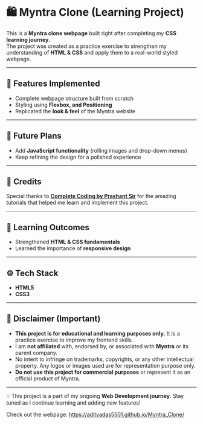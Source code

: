 # 🛍️ Myntra Clone (Learning Project)

This is a **Myntra clone webpage** built right after completing my **CSS learning journey**.  
The project was created as a practice exercise to strengthen my understanding of **HTML & CSS** and apply them to a real-world styled webpage.

---

## 🚀 Features Implemented
- Complete webpage structure built from scratch  
- Styling using **Flexbox, and Positioning**  
- Replicated the **look & feel** of the Myntra website  

---

## 📌 Future Plans
- Add **JavaScript functionality** (rolling images and drop-down menus)
- Keep refining the design for a polished experience  

---

## 🙏 Credits
Special thanks to **[Complete Coding by Prashant Sir](https://www.youtube.com/@completecodingbyprashantsir)** for the amazing tutorials that helped me learn and implement this project.  

---

## 🎯 Learning Outcomes
- Strengthened **HTML & CSS fundamentals**  
- Learned the importance of **responsive design**   

---

## ⚙️ Tech Stack
- **HTML5**  
- **CSS3**
  
---

## 📝 Disclaimer (Important)
- **This project is for educational and learning purposes only.** It is a practice exercise to improve my frontend skills.  
- I am **not affiliated** with, endorsed by, or associated with **Myntra** or its parent company.  
- No intent to infringe on trademarks, copyrights, or any other intellectual property. Any logos or images used are for representation purpose only.
- **Do not use this project for commercial purposes** or represent it as an official product of Myntra.
  
---

💡 This project is a part of my ongoing **Web Development journey**. Stay tuned as I continue learning and adding new features!

Check out the webpage: https://adityadas5501.github.io/Myntra_Clone/
